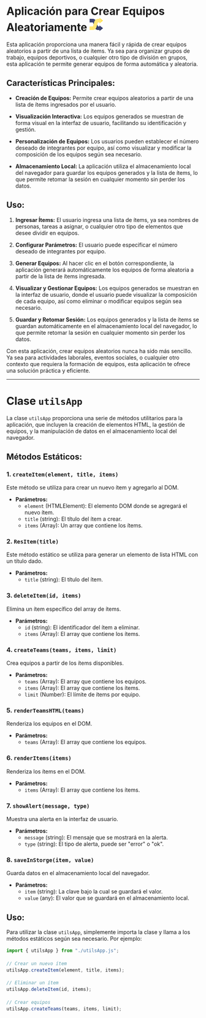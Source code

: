 # Aplicación para Crear Equipos Aleatoriamente <img src="./shuffle-random-svgrepo-com.svg" width="35">

Esta aplicación proporciona una manera fácil y rápida de crear equipos aleatorios a partir de una lista de ítems. Ya sea para organizar grupos de trabajo, equipos deportivos, o cualquier otro tipo de división en grupos, esta aplicación te permite generar equipos de forma automática y aleatoria.

## Características Principales:

- **Creación de Equipos:** Permite crear equipos aleatorios a partir de una lista de ítems ingresados por el usuario.
- **Visualización Interactiva:** Los equipos generados se muestran de forma visual en la interfaz de usuario, facilitando su identificación y gestión.

- **Personalización de Equipos:** Los usuarios pueden establecer el número deseado de integrantes por equipo, así como visualizar y modificar la composición de los equipos según sea necesario.

- **Almacenamiento Local:** La aplicación utiliza el almacenamiento local del navegador para guardar los equipos generados y la lista de ítems, lo que permite retomar la sesión en cualquier momento sin perder los datos.

## Uso:

1. **Ingresar Ítems:** El usuario ingresa una lista de ítems, ya sea nombres de personas, tareas a asignar, o cualquier otro tipo de elementos que desee dividir en equipos.

2. **Configurar Parámetros:** El usuario puede especificar el número deseado de integrantes por equipo.

3. **Generar Equipos:** Al hacer clic en el botón correspondiente, la aplicación generará automáticamente los equipos de forma aleatoria a partir de la lista de ítems ingresada.

4. **Visualizar y Gestionar Equipos:** Los equipos generados se muestran en la interfaz de usuario, donde el usuario puede visualizar la composición de cada equipo, así como eliminar o modificar equipos según sea necesario.

5. **Guardar y Retomar Sesión:** Los equipos generados y la lista de ítems se guardan automáticamente en el almacenamiento local del navegador, lo que permite retomar la sesión en cualquier momento sin perder los datos.

Con esta aplicación, crear equipos aleatorios nunca ha sido más sencillo. Ya sea para actividades laborales, eventos sociales, o cualquier otro contexto que requiera la formación de equipos, esta aplicación te ofrece una solución práctica y eficiente.

---

# Clase `utilsApp`

La clase `utilsApp` proporciona una serie de métodos utilitarios para la aplicación, que incluyen la creación de elementos HTML, la gestión de equipos, y la manipulación de datos en el almacenamiento local del navegador.

## Métodos Estáticos:

### 1. `createItem(element, title, items)`

Este método se utiliza para crear un nuevo ítem y agregarlo al DOM.

- **Parámetros:**
  - `element` (HTMLElement): El elemento DOM donde se agregará el nuevo ítem.
  - `title` (string): El título del ítem a crear.
  - `items` (Array): Un array que contiene los ítems.

### 2. `ResItem(title)`

Este método estático se utiliza para generar un elemento de lista HTML con un título dado.

- **Parámetros:**
  - `title` (string): El título del ítem.

### 3. `deleteItem(id, items)`

Elimina un ítem específico del array de ítems.

- **Parámetros:**
  - `id` (string): El identificador del ítem a eliminar.
  - `items` (Array): El array que contiene los ítems.

### 4. `createTeams(teams, items, limit)`

Crea equipos a partir de los ítems disponibles.

- **Parámetros:**
  - `teams` (Array): El array que contiene los equipos.
  - `items` (Array): El array que contiene los ítems.
  - `limit` (Number): El límite de ítems por equipo.

### 5. `renderTeamsHTML(teams)`

Renderiza los equipos en el DOM.

- **Parámetros:**
  - `teams` (Array): El array que contiene los equipos.

### 6. `renderItems(items)`

Renderiza los ítems en el DOM.

- **Parámetros:**
  - `items` (Array): El array que contiene los ítems.

### 7. `showAlert(message, type)`

Muestra una alerta en la interfaz de usuario.

- **Parámetros:**
  - `message` (string): El mensaje que se mostrará en la alerta.
  - `type` (string): El tipo de alerta, puede ser "error" o "ok".

### 8. `saveInStorge(item, value)`

Guarda datos en el almacenamiento local del navegador.

- **Parámetros:**
  - `item` (string): La clave bajo la cual se guardará el valor.
  - `value` (any): El valor que se guardará en el almacenamiento local.

## Uso:

Para utilizar la clase `utilsApp`, simplemente importa la clase y llama a los métodos estáticos según sea necesario. Por ejemplo:

```javascript
import { utilsApp } from "./utilsApp.js";

// Crear un nuevo ítem
utilsApp.createItem(element, title, items);

// Eliminar un ítem
utilsApp.deleteItem(id, items);

// Crear equipos
utilsApp.createTeams(teams, items, limit);
```
